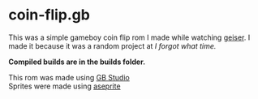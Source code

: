 # coin-flip.gb

This was a simple gameboy coin flip rom I made while watching [geiser](https://twitch.tv/imgeiser). I made it because it was a random project at *I forgot what time.*  

**Compiled builds are in the builds folder.**  

This rom was made using [GB Studio](https://gbstudio.dev)  
Sprites were made using [aseprite](https://www.aseprite.org)